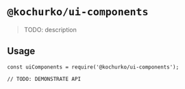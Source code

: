 # `@kochurko/ui-components`

> TODO: description

## Usage

```
const uiComponents = require('@kochurko/ui-components');

// TODO: DEMONSTRATE API
```

